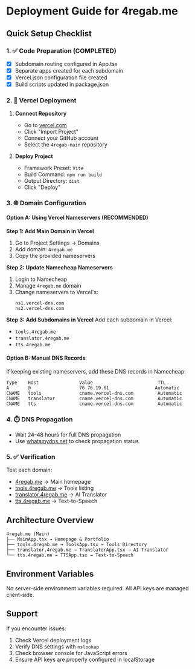 # Deployment Guide for 4regab.me

## Quick Setup Checklist

### 1. ✅ Code Preparation (COMPLETED)
- [x] Subdomain routing configured in App.tsx
- [x] Separate apps created for each subdomain
- [x] Vercel.json configuration file created
- [x] Build scripts updated in package.json

### 2. 🚀 Vercel Deployment
1. **Connect Repository**
   - Go to [vercel.com](https://vercel.com)
   - Click "Import Project"
   - Connect your GitHub account
   - Select the `4regab-main` repository

2. **Deploy Project**
   - Framework Preset: `Vite`
   - Build Command: `npm run build`
   - Output Directory: `dist`
   - Click "Deploy"

### 3. 🌐 Domain Configuration

#### Option A: Using Vercel Nameservers (RECOMMENDED)

**Step 1: Add Main Domain in Vercel**
1. Go to Project Settings → Domains
2. Add domain: `4regab.me`
3. Copy the provided nameservers

**Step 2: Update Namecheap Nameservers**
1. Login to Namecheap
2. Manage `4regab.me` domain
3. Change nameservers to Vercel's:
   ```
   ns1.vercel-dns.com
   ns2.vercel-dns.com
   ```

**Step 3: Add Subdomains in Vercel**
Add each subdomain in Vercel:
- `tools.4regab.me`
- `translator.4regab.me`
- `tts.4regab.me`

#### Option B: Manual DNS Records
If keeping existing nameservers, add these DNS records in Namecheap:

```
Type    Host               Value                        TTL
A       @                  76.76.19.61                 Automatic
CNAME   tools              cname.vercel-dns.com         Automatic
CNAME   translator         cname.vercel-dns.com         Automatic
CNAME   tts                cname.vercel-dns.com         Automatic
```

### 4. ⏱️ DNS Propagation
- Wait 24-48 hours for full DNS propagation
- Use [whatsmydns.net](https://www.whatsmydns.net/) to check propagation status

### 5. ✅ Verification
Test each domain:
- [4regab.me](https://4regab.me) → Main homepage
- [tools.4regab.me](https://tools.4regab.me) → Tools listing
- [translator.4regab.me](https://translator.4regab.me) → AI Translator
- [tts.4regab.me](https://tts.4regab.me) → Text-to-Speech

## Architecture Overview

```
4regab.me (Main)
├── MainApp.tsx → Homepage & Portfolio
├── tools.4regab.me → ToolsApp.tsx → Tools Directory
├── translator.4regab.me → TranslatorApp.tsx → AI Translator
└── tts.4regab.me → TTSApp.tsx → Text-to-Speech
```

## Environment Variables
No server-side environment variables required. All API keys are managed client-side.

## Support
If you encounter issues:
1. Check Vercel deployment logs
2. Verify DNS settings with `nslookup`
3. Check browser console for JavaScript errors
4. Ensure API keys are properly configured in localStorage
